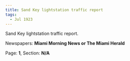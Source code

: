 ```yaml
---  
title: Sand Key lightstation traffic report  
tags:  
  - Jul 1923  
---  
```

  
Sand Key lightstation traffic report.  
  
Newspapers: **Miami Morning News or The Miami Herald**  
  
Page: **1**, Section: **N/A** 
